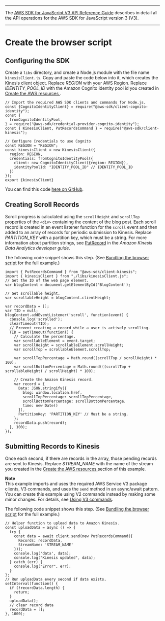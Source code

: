--------

 The [AWS SDK for JavaScript V3 API Reference Guide](https://docs.aws.amazon.com/AWSJavaScriptSDK/v3/latest/index.html) describes in detail all the API operations for the AWS SDK for JavaScript version 3 \(V3\)\. 

--------

# Create the browser script<a name="kinesis-page-scrolling-browser-script"></a>

## Configuring the SDK<a name="kinesis-page-scrolling-configure-sdk"></a>

Create a `libs` directory, and create a Node\.js module with the file name `kinesisClient.js`\. Copy and paste the code below into it, which creates the Kinesis client object\. Replace *REGION* with your AWS Region\. Replace *IDENTITY\_POOL\_ID* with the Amazon Cognito identity pool id you created in [Create the AWS resources ](kinesis-page-scrolling-provision-resources.md)\.

```
// Import the required AWS SDK clients and commands for Node.js.
const {CognitoIdentityClient} = require("@aws-sdk/client-cognito-identity");
const {
  fromCognitoIdentityPool,
} = require("@aws-sdk/credential-provider-cognito-identity");
const { KinesisClient, PutRecordsCommand } = require("@aws-sdk/client-kinesis");

// Configure Credentials to use Cognito
const REGION = "REGION";
const kinesisClient = new KinesisClient({
  region: REGION,
  credentials: fromCognitoIdentityPool({
    client: new CognitoIdentityClient({region: REGION}),
    identityPoolId: "IDENTITY_POOL_ID" // IDENTITY_POOL_ID
  })
});
export {kinesisClient}
```

You can find this code [here on GitHub](https://github.com/awsdocs/aws-doc-sdk-examples/blob/master/javascriptv3/example_code/kinesis/src/libs/kinesisClient.js)\.

## Creating Scroll Records<a name="kinesis-page-scrolling-create-records"></a>

Scroll progress is calculated using the `scrollHeight` and `scrollTop` properties of the `<div>` containing the content of the blog post\. Each scroll record is created in an event listener function for the `scroll` event and then added to an array of records for periodic submission to Kinesis\. Replace *PARTITION\_KEY* with a partition key, which must be a string\. For more information about partition strings, see [PutRecord](https://docs.aws.amazon.com/kinesis/latest/APIReference/API_PutRecord.html) in the *Amazon Kinesis Data Analytics developer guide*\.

The following code snippet shows this step\. \(See [Bundling the browser script](kinesis-page-scrolling-full.md) for the full example\.\)

```
import { PutRecordsCommand } from "@aws-sdk/client-kinesis";
import { kinesisClient } from "./libs/kinesisClient.js";
// Get the ID of the web page element.
var blogContent = document.getElementById('BlogContent');

// Get scrollable height.
var scrollableHeight = blogContent.clientHeight;

var recordData = [];
var TID = null;
blogContent.addEventListener('scroll', function(event) {
  console.log('scrolled');
  clearTimeout(TID);
  // Prevent creating a record while a user is actively scrolling.
  TID = setTimeout(function() {
    // Calculate the percentage.
    var scrollableElement = event.target;
    var scrollHeight = scrollableElement.scrollHeight;
    var scrollTop = scrollableElement.scrollTop;

    var scrollTopPercentage = Math.round((scrollTop / scrollHeight) * 100);
    var scrollBottomPercentage = Math.round(((scrollTop + scrollableHeight) / scrollHeight) * 100);

    // Create the Amazon Kinesis record.
    var record = {
      Data: JSON.stringify({
        blog: window.location.href,
        scrollTopPercentage: scrollTopPercentage,
        scrollBottomPercentage: scrollBottomPercentage,
        time: new Date()
      }),
      PartitionKey: 'PARTITION_KEY' // Must be a string.
    };
    recordData.push(record);
  }, 100);
});
```

## Submitting Records to Kinesis<a name="kinesis-page-scrolling-submit-records"></a>

Once each second, if there are records in the array, those pending records are sent to Kinesis\. Replace *STREAM\_NAME* with the name of the stream you created in the [Create the AWS resources ](kinesis-page-scrolling-provision-resources.md) section of this example\.

**Note**  
This example imports and uses the required AWS Service V3 package clients, V3 commands, and uses the `send` method in an async/await pattern\. You can create this example using V2 commands instead by making some minor changes\. For details, see [Using V3 commands](welcome.md#using_v3_commands)\.

The following code snippet shows this step\. \(See [Bundling the browser script](kinesis-page-scrolling-full.md) for the full example\.\)

```
// Helper function to upload data to Amazon Kinesis.
const uploadData = async () => {
  try {
    const data = await client.send(new PutRecordsCommand({
      Records: recordData,
      StreamName: 'STREAM_NAME'
    }));
    console.log('data', data);
    console.log("Kinesis updated", data);
  } catch (err) {
    console.log("Error", err);
  }
};
// Run uploadData every second if data exists.
setInterval(function() {
  if (!recordData.length) {
    return;
  }
  uploadData();
  // clear record data
  recordData = [];
}, 1000);
```
